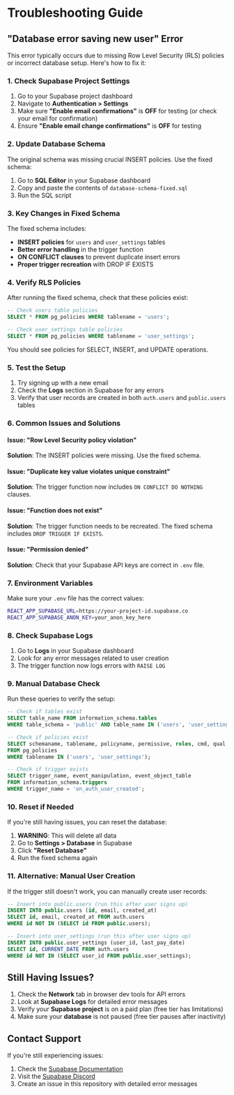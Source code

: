 # Troubleshooting Guide

## "Database error saving new user" Error

This error typically occurs due to missing Row Level Security (RLS) policies or incorrect database setup. Here's how to fix it:

### 1. **Check Supabase Project Settings**

1. Go to your Supabase project dashboard
2. Navigate to **Authentication > Settings**
3. Make sure **"Enable email confirmations"** is **OFF** for testing (or check your email for confirmation)
4. Ensure **"Enable email change confirmations"** is **OFF** for testing

### 2. **Update Database Schema**

The original schema was missing crucial INSERT policies. Use the fixed schema:

1. Go to **SQL Editor** in your Supabase dashboard
2. Copy and paste the contents of `database-schema-fixed.sql`
3. Run the SQL script

### 3. **Key Changes in Fixed Schema**

The fixed schema includes:

- **INSERT policies** for `users` and `user_settings` tables
- **Better error handling** in the trigger function
- **ON CONFLICT clauses** to prevent duplicate insert errors
- **Proper trigger recreation** with DROP IF EXISTS

### 4. **Verify RLS Policies**

After running the fixed schema, check that these policies exist:

```sql
-- Check users table policies
SELECT * FROM pg_policies WHERE tablename = 'users';

-- Check user_settings table policies  
SELECT * FROM pg_policies WHERE tablename = 'user_settings';
```

You should see policies for SELECT, INSERT, and UPDATE operations.

### 5. **Test the Setup**

1. Try signing up with a new email
2. Check the **Logs** section in Supabase for any errors
3. Verify that user records are created in both `auth.users` and `public.users` tables

### 6. **Common Issues and Solutions**

#### Issue: "Row Level Security policy violation"
**Solution**: The INSERT policies were missing. Use the fixed schema.

#### Issue: "Duplicate key value violates unique constraint"
**Solution**: The trigger function now includes `ON CONFLICT DO NOTHING` clauses.

#### Issue: "Function does not exist"
**Solution**: The trigger function needs to be recreated. The fixed schema includes `DROP TRIGGER IF EXISTS`.

#### Issue: "Permission denied"
**Solution**: Check that your Supabase API keys are correct in `.env` file.

### 7. **Environment Variables**

Make sure your `.env` file has the correct values:

```bash
REACT_APP_SUPABASE_URL=https://your-project-id.supabase.co
REACT_APP_SUPABASE_ANON_KEY=your_anon_key_here
```

### 8. **Check Supabase Logs**

1. Go to **Logs** in your Supabase dashboard
2. Look for any error messages related to user creation
3. The trigger function now logs errors with `RAISE LOG`

### 9. **Manual Database Check**

Run these queries to verify the setup:

```sql
-- Check if tables exist
SELECT table_name FROM information_schema.tables 
WHERE table_schema = 'public' AND table_name IN ('users', 'user_settings');

-- Check if policies exist
SELECT schemaname, tablename, policyname, permissive, roles, cmd, qual 
FROM pg_policies 
WHERE tablename IN ('users', 'user_settings');

-- Check if trigger exists
SELECT trigger_name, event_manipulation, event_object_table 
FROM information_schema.triggers 
WHERE trigger_name = 'on_auth_user_created';
```

### 10. **Reset if Needed**

If you're still having issues, you can reset the database:

1. **WARNING**: This will delete all data
2. Go to **Settings > Database** in Supabase
3. Click **"Reset Database"**
4. Run the fixed schema again

### 11. **Alternative: Manual User Creation**

If the trigger still doesn't work, you can manually create user records:

```sql
-- Insert into public.users (run this after user signs up)
INSERT INTO public.users (id, email, created_at)
SELECT id, email, created_at FROM auth.users 
WHERE id NOT IN (SELECT id FROM public.users);

-- Insert into user_settings (run this after user signs up)
INSERT INTO public.user_settings (user_id, last_pay_date)
SELECT id, CURRENT_DATE FROM auth.users 
WHERE id NOT IN (SELECT user_id FROM public.user_settings);
```

## Still Having Issues?

1. Check the **Network** tab in browser dev tools for API errors
2. Look at **Supabase Logs** for detailed error messages
3. Verify your **Supabase project** is on a paid plan (free tier has limitations)
4. Make sure your **database** is not paused (free tier pauses after inactivity)

## Contact Support

If you're still experiencing issues:
1. Check the [Supabase Documentation](https://supabase.com/docs)
2. Visit the [Supabase Discord](https://discord.supabase.com)
3. Create an issue in this repository with detailed error messages